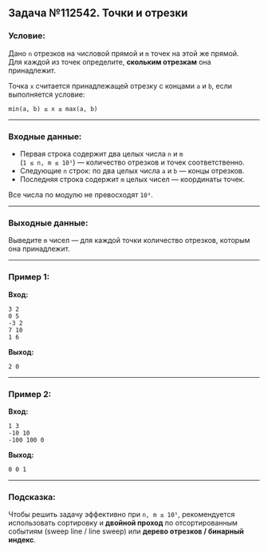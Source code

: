 ## Задача №112542. Точки и отрезки

### Условие:
Дано `n` отрезков на числовой прямой и `m` точек на этой же прямой.  
Для каждой из точек определите, **скольким отрезкам** она принадлежит.

Точка `x` считается принадлежащей отрезку с концами `a` и `b`, если выполняется условие:

```
min(a, b) ≤ x ≤ max(a, b)
```

---

### Входные данные:
- Первая строка содержит два целых числа `n` и `m`  
  (`1 ≤ n, m ≤ 10⁵`) — количество отрезков и точек соответственно.
- Следующие `n` строк: по два целых числа `a` и `b` — концы отрезков.
- Последняя строка содержит `m` целых чисел — координаты точек.

Все числа по модулю не превосходят `10⁹`.

---

### Выходные данные:
Выведите `m` чисел — для каждой точки количество отрезков, которым она принадлежит.

---

### Пример 1:

**Вход:**
```
3 2
0 5
-3 2
7 10
1 6
```

**Выход:**
```
2 0
```

---

### Пример 2:

**Вход:**
```
1 3
-10 10
-100 100 0
```

**Выход:**
```
0 0 1
```

---

### Подсказка:
Чтобы решить задачу эффективно при `n, m ≤ 10⁵`, рекомендуется использовать сортировку и **двойной проход** по отсортированным событиям (sweep line / line sweep) или **дерево отрезков / бинарный индекс**.
